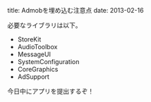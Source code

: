 title: Admobを埋め込む注意点
date: 2013-02-16


必要なライブラリは以下。

+ StoreKit
+ AudioToolbox
+ MessageUI
+ SystemConfiguration
+ CoreGraphics
+ AdSupport


今日中にアプリを提出するぞ！

